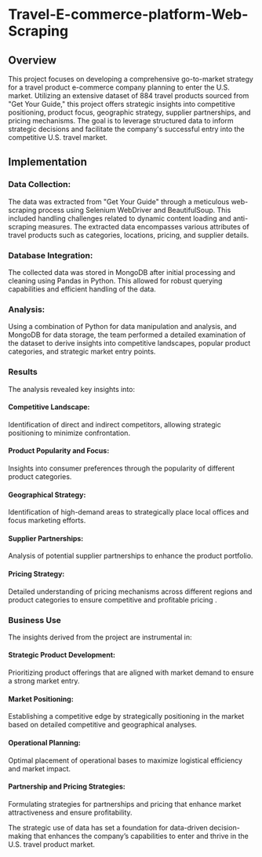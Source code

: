 # Travel-E-commerce-platform-Web-Scraping
## Overview
This project focuses on developing a comprehensive go-to-market strategy for a travel product e-commerce company planning to enter the U.S. market. Utilizing an extensive dataset of 884 travel products sourced from "Get Your Guide," this project offers strategic insights into competitive positioning, product focus, geographic strategy, supplier partnerships, and pricing mechanisms. The goal is to leverage structured data to inform strategic decisions and facilitate the company's successful entry into the competitive U.S. travel market.

## Implementation
### Data Collection:
The data was extracted from "Get Your Guide" through a meticulous web-scraping process using Selenium WebDriver and BeautifulSoup. This included handling challenges related to dynamic content loading and anti-scraping measures. The extracted data encompasses various attributes of travel products such as categories, locations, pricing, and supplier details.

### Database Integration:
The collected data was stored in MongoDB after initial processing and cleaning using Pandas in Python. This allowed for robust querying capabilities and efficient handling of the data.

### Analysis:
Using a combination of Python for data manipulation and analysis, and MongoDB for data storage, the team performed a detailed examination of the dataset to derive insights into competitive landscapes, popular product categories, and strategic market entry points.

### Results
The analysis revealed key insights into:

#### Competitive Landscape: 
Identification of direct and indirect competitors, allowing strategic positioning to minimize confrontation.
#### Product Popularity and Focus: 
Insights into consumer preferences through the popularity of different product categories.
#### Geographical Strategy: 
Identification of high-demand areas to strategically place local offices and focus marketing efforts.
#### Supplier Partnerships: 
Analysis of potential supplier partnerships to enhance the product portfolio.
#### Pricing Strategy: 
Detailed understanding of pricing mechanisms across different regions and product categories to ensure competitive and profitable pricing
.
### Business Use
The insights derived from the project are instrumental in:

#### Strategic Product Development: 
Prioritizing product offerings that are aligned with market demand to ensure a strong market entry.
#### Market Positioning: 
Establishing a competitive edge by strategically positioning in the market based on detailed competitive and geographical analyses.
#### Operational Planning: 
Optimal placement of operational bases to maximize logistical efficiency and market impact.
#### Partnership and Pricing Strategies: 
Formulating strategies for partnerships and pricing that enhance market attractiveness and ensure profitability.

The strategic use of data has set a foundation for data-driven decision-making that enhances the company’s capabilities to enter and thrive in the U.S. travel product market.
